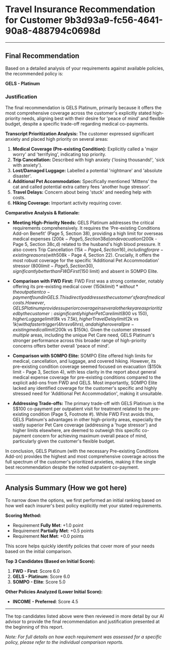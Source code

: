 # Travel Insurance Recommendation for Customer 9b3d93a9-fc56-4641-90a8-488794c0698d

---

## Final Recommendation
Based on a detailed analysis of your requirements against available policies, the recommended policy is:

**GELS - Platinum**

### Justification
The final recommendation is GELS Platinum, primarily because it offers the most comprehensive coverage across the customer's explicitly stated high-priority needs, aligning best with their desire for 'peace of mind' and flexible budget, despite a specific trade-off regarding medical co-payments.

**Transcript Prioritization Analysis:**
The customer expressed significant anxiety and placed high priority on several areas:
1.  **Medical Coverage (Pre-existing Condition):** Explicitly called a 'major worry' and 'terrifying', indicating top priority.
2.  **Trip Cancellation:** Described with high anxiety ('losing thousands!', 'sick with anxiety').
3.  **Lost/Damaged Luggage:** Labelled a potential 'nightmare' and 'absolute disaster'.
4.  **Additional Pet Accommodation:** Specifically mentioned 'Mittens' the cat and called potential extra cattery fees 'another huge stressor'.
5.  **Travel Delays:** Concern about being 'stuck' and needing help with costs.
6.  **Hiking Coverage:** Important activity requiring cover.

**Comparative Analysis & Rationale:**

*   **Meeting High-Priority Needs:** GELS Platinum addresses the critical requirements comprehensively. It requires the 'Pre-existing Conditions Add-on Benefit' (Page 5, Section 38), providing a high limit for overseas medical expenses ($200k - Page 5, Section 38a) and evacuation ($200k - Page 5, Section 38c,d) related to the husband's high blood pressure. It also covers Trip Cancellation ($15k - Page 4, Section 16), including for pre-existing reasons (with 50% co-pay - Page 5, Section 38f). Luggage cover is the highest ($8k - Page 4, Section 22). Crucially, it offers the most robust coverage for the specific 'Additional Pet Accommodation' stressor ($800 limit - Page 5, Section 30), significantly better than FWD First ($150 limit) and absent in SOMPO Elite.

*   **Comparison with FWD First:** FWD First was a strong contender, notably offering its pre-existing medical cover ($150k limit) *without* the outpatient co-payment found in GELS. This directly addresses the customer's fear of medical costs. However, GELS Platinum provides superior coverage in several other key areas prioritized by the customer: a significantly higher Pet Care limit ($800 vs $150), higher Luggage limit ($8k vs $7.5k), higher Travel Delay limit ($2k vs $1k) with a faster trigger (4hrs vs 6hrs), and a higher overall pre-existing medical limit ($200k vs $150k). Given the customer stressed *multiple* areas, including the unique Pet Care need, GELS Platinum's stronger performance across this broader range of high-priority concerns offers better overall 'peace of mind'.

*   **Comparison with SOMPO Elite:** SOMPO Elite offered high limits for medical, cancellation, and luggage, and covered hiking. However, its pre-existing condition coverage seemed focused on evacuation ($150k limit - Page 3, Section 4), with less clarity in the report about general medical expense coverage for pre-existing conditions compared to the explicit add-ons from FWD and GELS. Most importantly, SOMPO Elite lacked any identified coverage for the customer's specific and highly stressed need for 'Additional Pet Accommodation', making it unsuitable.

*   **Addressing Trade-offs:** The primary trade-off with GELS Platinum is the S$100 co-payment per outpatient visit for treatment related to the pre-existing condition (Page 5, Footnote #). While FWD First avoids this, GELS Platinum's advantages in other high-priority areas, especially the vastly superior Pet Care coverage (addressing a 'huge stressor') and higher limits elsewhere, are deemed to outweigh this specific co-payment concern for achieving maximum overall peace of mind, particularly given the customer's flexible budget.

In conclusion, GELS Platinum (with the necessary Pre-existing Conditions Add-on) provides the highest and most comprehensive coverage across the full spectrum of the customer's prioritized anxieties, making it the single best recommendation despite the noted outpatient co-payment.

---

## Analysis Summary (How we got here)
To narrow down the options, we first performed an initial ranking based on how well each insurer's best policy explicitly met your stated requirements.

**Scoring Method:**
- Requirement **Fully Met**: +1.0 point
- Requirement **Partially Met**: +0.5 points
- Requirement **Not Met**: +0.0 points

This score helps quickly identify policies that cover more of your needs based on the initial comparison.

**Top 3 Candidates (Based on Initial Score):**
1. **FWD - First**: Score 6.0
2. **GELS - Platinum**: Score 6.0
3. **SOMPO - Elite**: Score 5.0

**Other Policies Analyzed (Lower Initial Score):**
- **INCOME - Preferred**: Score 4.5

---

The top candidates listed above were then reviewed in more detail by our AI advisor to provide the final recommendation and justification presented at the beginning of this report.

*Note: For full details on how each requirement was assessed for a specific policy, please refer to the individual comparison reports.*